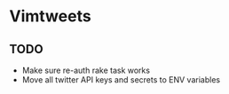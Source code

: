 # Vimtweets

## TODO

+ Make sure re-auth rake task works
+ Move all twitter API keys and secrets to ENV variables
